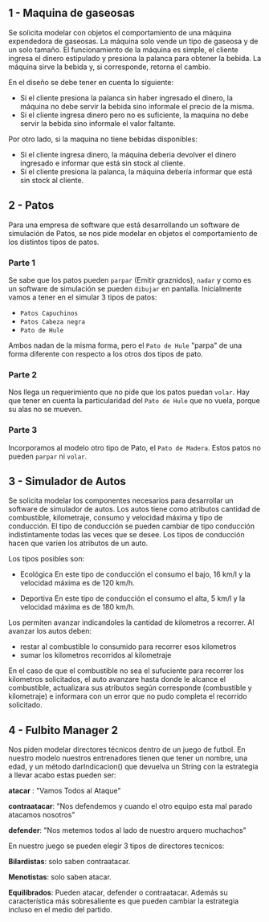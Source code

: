 
## 1 - Maquina de gaseosas

Se solicita modelar con objetos el comportamiento de una máquina expendedora de gaseosas. La máquina solo vende un tipo de gaseosa y de un solo tamaño.
El funcionamiento de la máquina es simple, el cliente ingresa el dinero estipulado y presiona la palanca para obtener la bebida. La máquina sirve la bebida y, si corresponde, retorna el cambio.

En el diseño se debe tener en cuenta lo siguiente:

* Si el cliente presiona la palanca sin haber ingresado el dinero, la máquina no debe servir la bebida sino informale el precio de la misma.
* Si el cliente ingresa dinero pero no es suficiente, la maquina no debe servir la bebida sino informale el valor faltante.

Por otro lado, si la maquina no tiene bebidas disponibles:
* Si el cliente ingresa dinero, la máquina deberia devolver el dinero ingresado e informar que está sin stock al cliente.
* Si el cliente presiona la palanca, la máquina debería informar que está sin stock al cliente.

## 2 - Patos

Para una empresa de software que está desarrollando un software de simulación de Patos, se nos pide modelar en objetos el comportamiento de los distintos tipos de patos.

### Parte 1
Se sabe que los patos pueden  `parpar` (Emitir graznidos), `nadar` y como es un software de simulación se pueden `dibujar` en pantalla. Inicialmente vamos a tener en el simular 3 tipos de patos:

- `Patos Capuchinos`
- `Patos Cabeza negra`
- `Pato de Hule`

Ambos nadan de la misma forma, pero el `Pato de Hule` "parpa" de una forma diferente con respecto a los otros dos tipos de pato.

### Parte 2
Nos llega un requerimiento que no pide que los patos puedan `volar`. Hay que tener en cuenta la particularidad del `Pato de Hule` que no vuela, porque su alas no se mueven.

### Parte 3
Incorporamos al modelo otro tipo de Pato, el `Pato de Madera`. Estos patos no pueden `parpar` ni `volar`.

## 3 - Simulador de Autos

Se solicita modelar los componentes necesarios para desarrollar un software de simulador de autos.
Los autos tiene como atributos cantidad de combustible, kilometraje,  consumo y velocidad máxima y  tipo de conducción.
El tipo de conducción se pueden cambiar de tipo conducción indistintamente todas las veces que se desee.
Los tipos de conducción hacen que varien los atributos de un auto.

Los tipos posibles son:

* Ecológica
En este tipo de conducción el consumo el bajo, 16 km/l y la velocidad máxima es de 120 km/h.

* Deportiva
En este tipo de conducción el consumo el alta, 5 km/l y la velocidad máxima es de 180 km/h.

Los permiten avanzar indicandoles la cantidad de kilometros a recorrer. Al avanzar los autos deben:

- restar al combustible lo consumido para recorrer esos kilometros
- sumar los kilometros recorridos al kilometraje

En el caso de que el combustible no sea el sufuciente para recorrer los kilometros solicitados, el auto avanzare hasta donde le alcance el combustible, actualizara sus atributos según corresponde (combustible y kilometraje) e informara con un error que no pudo completa el recorrido solicitado.

## 4 - Fulbito Manager 2

 Nos piden modelar directores técnicos dentro de un juego de futbol.
 En nuestro modelo nuestros entrenadores tienen que tener un nombre, una edad,
 y un método darIndicacion() que devuelva un String con la estrategia a llevar acabo
 estas pueden ser:
 
 **atacar** : "Vamos Todos al Ataque"
 
 **contraatacar**: "Nos defendemos y cuando el otro equipo esta mal parado atacamos nosotros"
 
 **defender**: "Nos metemos todos al lado de nuestro arquero muchachos"
 
 En nuestro juego se pueden elegir 3 tipos de directores tecnicos: 
 
 **Bilardistas**: solo saben contraatacar.
 
 **Menotistas**: solo saben atacar.
 
 **Equilibrados**: Pueden atacar, defender o contraatacar. Además su característica más sobresaliente 
 es que pueden cambiar la estrategia incluso en el medio del partido.
   



